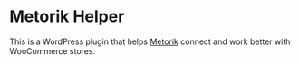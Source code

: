 # Metorik Helper

This is a WordPress plugin that helps [Metorik](https://app.metorik.com) connect and work better with WooCommerce stores.